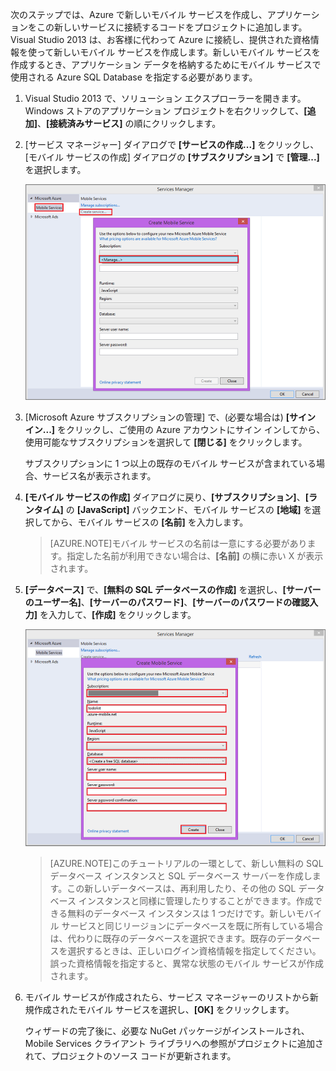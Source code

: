 

次のステップでは、Azure で新しいモバイル サービスを作成し、アプリケーションをこの新しいサービスに接続するコードをプロジェクトに追加します。Visual Studio 2013 は、お客様に代わって Azure に接続し、提供された資格情報を使って新しいモバイル サービスを作成します。新しいモバイル サービスを作成するとき、アプリケーション データを格納するためにモバイル サービスで使用される Azure SQL Database を指定する必要があります。


1. Visual Studio 2013 で、ソリューション エクスプローラーを開きます。Windows ストアのアプリケーション プロジェクトを右クリックして、**[追加]**、**[接続済みサービス]** の順にクリックします。  

2. [サービス マネージャー] ダイアログで **[サービスの作成...]** をクリックし、[モバイル サービスの作成] ダイアログの **[サブスクリプション]** で **[管理...]** を選択します。

	![サービス管理サブスクリプションの作成](./media/mobile-services-create-new-service-vs2013/mobile-create-service-from-vs2013.png)

3. [Microsoft Azure サブスクリプションの管理] で、(必要な場合は) **[サイン イン...]** をクリックし、ご使用の Azure アカウントにサイン インしてから、使用可能なサブスクリプションを選択して **[閉じる]** をクリックします。

	サブスクリプションに 1 つ以上の既存のモバイル サービスが含まれている場合、サービス名が表示されます。

5. **[モバイル サービスの作成]** ダイアログに戻り、**[サブスクリプション]**、**[ランタイム]** の **[JavaScript]** バックエンド、モバイル サービスの **[地域]** を選択してから、モバイル サービスの **[名前]** を入力します。

	>[AZURE.NOTE]モバイル サービスの名前は一意にする必要があります。指定した名前が利用できない場合は、**[名前]** の横に赤い X が表示されます。

6. **[データベース]** で、**[無料の SQL データベースの作成]** を選択し、**[サーバーのユーザー名]**、**[サーバーのパスワード]**、**[サーバーのパスワードの確認入力]** を入力して、**[作成]** をクリックします。

  	![VS 2013 での新しいモバイル サービスの作成](./media/mobile-services-create-new-service-vs2013/mobile-create-service-from-vs2013-2.png)


	> [AZURE.NOTE]このチュートリアルの一環として、新しい無料の SQL データベース インスタンスと SQL データベース サーバーを作成します。この新しいデータベースは、再利用したり、その他の SQL データベース インスタンスと同様に管理したりすることができます。作成できる無料のデータベース インスタンスは 1 つだけです。新しいモバイル サービスと同じリージョンにデータベースを既に所有している場合は、代わりに既存のデータベースを選択できます。既存のデータベースを選択するときは、正しいログイン資格情報を指定してください。誤った資格情報を指定すると、異常な状態のモバイル サービスが作成されます。

7. モバイル サービスが作成されたら、サービス マネージャーのリストから新規作成されたモバイル サービスを選択し、**[OK]** をクリックします。

	ウィザードの完了後に、必要な NuGet パッケージがインストールされ、Mobile Services クライアント ライブラリへの参照がプロジェクトに追加されて、プロジェクトのソース コードが更新されます。

<!---HONumber=Oct15_HO3-->